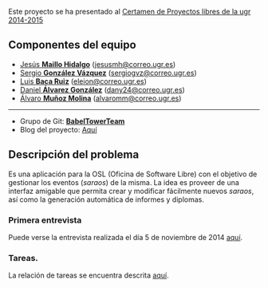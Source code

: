 Este proyecto se ha presentado al [Certamen de Proyectos libres de la ugr 2014-2015](http://osl.ugr.es/bases-de-los-premios-a-proyectos-libres-de-la-ugr/)

Componentes del equipo  
----------------------
- [Jesús **Maillo Hidalgo**](https://github.com/JMailloH) (jesusmh@correo.ugr.es)
- [Sergio **González Vázquez**](https://github.com/sergiogvz) (sergiogvz@correo.ugr.es)
- [Luis **Baca Ruiz**](https://github.com/eleion) (eleion@correo.ugr.es)
- [Daniel **Álvarez González**](https://github.com/Crixo24) (dany24@correo.ugr.es)
- [Álvaro **Muñoz Molina**](https://github.com/alvaromm) (alvaromm@correo.ugr.es)

- - -
- Grupo de Git: [**BabelTowerTeam**](https://github.com/babeltowerteam)
- Blog del proyecto: [Aquí](http://babeltowerteam.github.io/cloudsarao/)



Descripción del problema
------------------------

Es una aplicación para la OSL (Oficina de Software Libre) con el objetivo de gestionar los eventos (*saraos*) de la misma. La idea es proveer de una interfaz amigable que permita crear y modificar fácilmente nuevos *saraos*, así como la generación automática de informes y diplomas.

### Primera entrevista

Puede verse la entrevista realizada el día 5 de noviembre de 2014 [aquí](Entrevista.md).

### Tareas.

La relación de tareas se encuentra descrita [aquí](Tareas.md).
